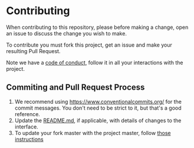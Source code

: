 # Contributing

When contributing to this repository, please before making a change, open an issue to discuss the change you wish to make.

To contribute you must fork this project, get an issue and make your resulting Pull Request.

Note we have a [code of conduct](./CODE_OF_CONDUCT.md), follow it in all your interactions with the project.

## Commiting and Pull Request Process

1. We recommend using https://www.conventionalcommits.org/ for the commit messages. You don't need to be strict to it, but that's a good reference.
2. Update the [README.md](./README.md), if applicable, with details of changes to the interface.
3. To update your fork master with the project master, follow [those instructions](https://gist.github.com/Chaser324/ce0505fbed06b947d962)
